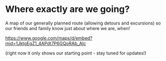 # Where exactly are we going?

A map of our generally planned route (allowing detours and excursions) so our friends and family know just about where we are, when!

https://www.google.com/maps/d/embed?mid=1JktgEgZ1_4APdt7P6GQoRAb_Alc

(right now it only shows our starting point - stay tuned for updates!)
